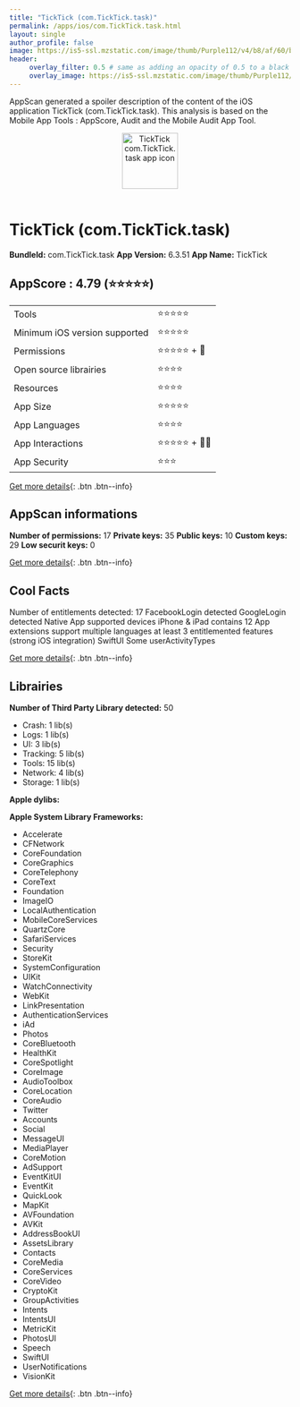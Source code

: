 ```yaml
---
title: "TickTick (com.TickTick.task)"
permalink: /apps/ios/com.TickTick.task.html
layout: single
author_profile: false
image: https://is5-ssl.mzstatic.com/image/thumb/Purple112/v4/b8/af/60/b8af6053-7b1a-fb04-baf4-ec4f99513618/AppIcon-1x_U007emarketing-0-7-0-85-220.png/512x512bb.jpg
header: 
     overlay_filter: 0.5 # same as adding an opacity of 0.5 to a black background
     overlay_image: https://is5-ssl.mzstatic.com/image/thumb/Purple112/v4/b8/af/60/b8af6053-7b1a-fb04-baf4-ec4f99513618/AppIcon-1x_U007emarketing-0-7-0-85-220.png/512x512bb.jpg
---
```

AppScan generated a spoiler description of the content of the iOS application TickTick (com.TickTick.task). This analysis is based on the Mobile App Tools : AppScore, Audit and the Mobile Audit App Tool.

  
  
<div style="text-align: center;"><img src="https://is5-ssl.mzstatic.com/image/thumb/Purple112/v4/b8/af/60/b8af6053-7b1a-fb04-baf4-ec4f99513618/AppIcon-1x_U007emarketing-0-7-0-85-220.png/512x512bb.jpg" width="100" height="100" alt="TickTick com.TickTick.task app icon"></div></br>
  
# TickTick (com.TickTick.task)

**BundleId:** com.TickTick.task
**App Version:** 6.3.51
**App Name:** TickTick


## AppScore : 4.79 (⭐️⭐️⭐️⭐️⭐️) 

<table>
<tr><td> Tools </td><td> ⭐️⭐️⭐️⭐️⭐️ </td></tr>
<tr><td> Minimum iOS version supported </td><td> ⭐️⭐️⭐️⭐️⭐️ </td></tr>
<tr><td> Permissions </td><td> ⭐️⭐️⭐️⭐️⭐️ + 🌟 </td></tr>
<tr><td> Open source librairies </td><td> ⭐️⭐️⭐️⭐️ </td></tr>
<tr><td> Resources </td><td> ⭐️⭐️⭐️⭐️ </td></tr>
<tr><td> App Size </td><td> ⭐️⭐️⭐️⭐️⭐️ </td></tr>
<tr><td> App Languages </td><td> ⭐️⭐️⭐️⭐️ </td></tr>
<tr><td> App Interactions </td><td> ⭐️⭐️⭐️⭐️⭐️ + 🌟🌟 </td></tr>
<tr><td> App Security </td><td> ⭐️⭐️⭐️ </td></tr>
</table>

[Get more details](/pricing.html){: .btn .btn--info}  
  
## AppScan informations 

**Number of permissions:** 17
**Private keys:** 35
**Public keys:** 10
**Custom keys:** 29
**Low securit keys:** 0
  
[Get more details](/pricing.html){: .btn .btn--info}

## Cool Facts

Number of entitlements detected: 17
FacebookLogin detected
GoogleLogin detected
Native App
supported devices iPhone & iPad
contains 12 App extensions
support multiple languages
at least 3 entitlemented features (strong iOS integration)
SwiftUI
Some userActivityTypes
  
[Get more details](/pricing.html){: .btn .btn--info}

## Librairies 
**Number of Third Party Library detected:** 50
- Crash: 1 lib(s)
- Logs: 1 lib(s)
- UI: 3 lib(s)
- Tracking: 5 lib(s)
- Tools: 15 lib(s)
- Network: 4 lib(s)
- Storage: 1 lib(s)

**Apple dylibs:**


**Apple System Library Frameworks:**
- Accelerate
- CFNetwork
- CoreFoundation
- CoreGraphics
- CoreTelephony
- CoreText
- Foundation
- ImageIO
- LocalAuthentication
- MobileCoreServices
- QuartzCore
- SafariServices
- Security
- StoreKit
- SystemConfiguration
- UIKit
- WatchConnectivity
- WebKit
- LinkPresentation
- AuthenticationServices
- iAd
- Photos
- CoreBluetooth
- HealthKit
- CoreSpotlight
- CoreImage
- AudioToolbox
- CoreLocation
- CoreAudio
- Twitter
- Accounts
- Social
- MessageUI
- MediaPlayer
- CoreMotion
- AdSupport
- EventKitUI
- EventKit
- QuickLook
- MapKit
- AVFoundation
- AVKit
- AddressBookUI
- AssetsLibrary
- Contacts
- CoreMedia
- CoreServices
- CoreVideo
- CryptoKit
- GroupActivities
- Intents
- IntentsUI
- MetricKit
- PhotosUI
- Speech
- SwiftUI
- UserNotifications
- VisionKit


  
[Get more details](/pricing.html){: .btn .btn--info}

